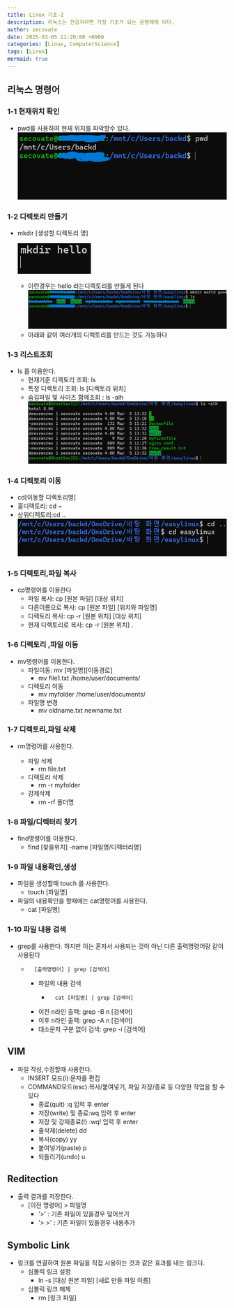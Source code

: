 ```yaml
---
title: Linux 기초-2
description: 리눅스는 전공자라면 가장 기초가 되는 운영체제 이다.
author: secovate
date: 2025-03-05 11:20:00 +0900
categories: [Linux, ComputerScience]
tags: [Linux]
mermaid: true
---
```


## 리눅스 명령어

### 1-1 현재위치 확인

- pwd를 사용하여 현재 위치를 파악할수 있다.
  ![pwd](image/2025-03-05/image.png)

### 1-2 디렉토리 만들기

- mkdir [생성할 디렉토리 명]

  ![alt text](image/2025-03-05/image-1.png)
  - 이런경우는 hello 라는디렉토리를 만들게 된다
    ![alt text](image/2025-03-05/image-2.png)
  - 아래와 같이 여러개의 디렉토리를 만드는 것도 가능하다

### 1-3 리스트조회

- ls 를 이용한다.
  - 현재기준 디렉토리 조회: ls
  - 특정 디렉토리 조회: ls [디렉토리 위치]
  - 숨김파일 및 사이즈 함께조회 : ls -alh
    ![alt text](image/2025-03-05/image-3.png)

### 1-4 디렉토리 이동

- cd[이동할 디렉토리명]
- 홈디렉토리: cd ~
- 상위디렉토리:cd ..
  ![alt text](image/2025-03-05/image-4.png)

### 1-5 디렉토리,파일 복사

- cp명령어를 이용한다
  - 파일 복사: cp [원본 파일] [대상 위치]
  - 다른이름으로 복사: cp [원본 파일] [위치와 파일명]
  - 디렉토리 복사: cp -r [원본 위치] [대상 위치]
  - 현재 디렉토리로 복사: cp -r [원본 위치] .

### 1-6 디렉토리 ,파일 이동

- mv명령어를 이용한다.
  - 파일이동: mv [파일명][이동경로]
    - mv file1.txt /home/user/documents/
  - 디렉토리 이동
    - mv myfolder /home/user/documents/
  - 파일명 변경
    - mv oldname.txt newname.txt

### 1-7 디렉토리,파일 삭제

- rm명령어를 사용한다.

  - 파일 삭제
    - rm file.txt
  - 디렉토리 삭제
    - rm -r myfolder
  - 강제삭제
    - rm -rf 폴더명

### 1-8 파일/디렉터리 찾기

- find명령어를 이용한다.
  - find [찾을위치] -name [파일명/디렉터리명]

### 1-9 파일 내용확인,생성

- 파일을 생성할때 touch 를 사용한다.
  - touch [파일명]
- 파일의 내용확인을 할때에는 cat명령어를 사용한다.
  - cat [파일명]

### 1-10 파일 내용 검색

- grep를 사용한다. 하지만 이는 혼자서 사용되는 것이 아닌 다른 출력명령어랑 같이 사용된다
  - ```shell 
      [출력명령어] | grep [검색어]
      ```
    - 파일의 내용 검색
      -  ```shell
           cat [파일명] | grep [검색어]
          ```
    - 이전 n라인 출력: grep -B n [검색어]
    - 이후 n라인 출력: grep -A n [검색어]
    - 대소문자 구분 없이 검색: grep -i [검색어]

## VIM

- 파일 작성,수정할때 사용한다.
  - INSERT 모드(i):문자를 편집
  - COMMAND모드(esc):복사/붙여넣기,
    파일 저장/종료 등 다양한 작업을 할 수 있다
    - 종료(quit) :q 입력 후 enter
    - 저장(write) 및 종료:wq 입력 후 enter
    - 저장 및 강제종료(!) :wq! 입력 후 enter
    - 줄삭제(delete) dd
    - 복사(copy) yy
    - 붙여넣기(paste) p
    - 되돌리기(undo) u

## Reditection

- 출력 결과를 저장한다.
  - [이전 명령어] > 파일명
    - '>' : 기존 파일이 있을경우 덮어쓰기
    - '> >' : 기존 파일이 있을경우 내용추가

## Symbolic Link

- 링크를 연결하여 원본 파일을 직접 사용하는 것과 같은 효과를 내는 링크다.
  - 심볼릭 링크 설정
    - ln -s [대상 원본 파일] [새로 만들 파일 이름]
  - 심볼릭 링크 해제
    - rm [링크 파일]
